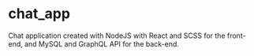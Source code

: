 # chat_app
Chat application created with NodeJS with React and SCSS for the front-end, and MySQL and GraphQL API for the back-end.
